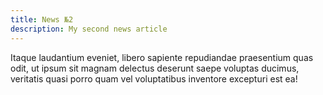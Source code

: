 ```yaml
---
title: News №2
description: My second news article
---
```


Itaque laudantium eveniet, libero sapiente repudiandae praesentium quas
odit, ut ipsum sit magnam delectus deserunt saepe voluptas ducimus,
veritatis quasi porro quam vel voluptatibus inventore excepturi est ea!
